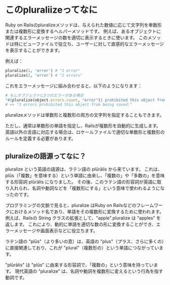 # このpluraliizeってなに

Ruby on Railsのpluralizeメソッドは、与えられた数値に応じて文字列を単数形または複数形に変換するヘルパーメソッドです。
例えば、あるオブジェクトに関連するエラーメッセージの数を適切に表示するときに使います。
このメソッドは特にビューファイルで役立ち、ユーザーに対して直感的なエラーメッセージを表示することができます。

例えば：

```ruby
pluralize(1, 'error') # "1 error"
pluralize(2, 'error') # "2 errors"
```

これをエラーメッセージに組み合わせると、以下のようになります：

```ruby
# もしオブジェクトに3つのエラーがある場合
"#{pluralize(object.errors.count, "error")} prohibited this object from being saved:"
# => "3 errors prohibited this object from being saved:"
```

pluralizeメソッドは単数形と複数形の両方の文字列を指定することもできます。

ただし、通常は単数形の単語を指定し、Railsが複数形を自動的に生成します。
英語以外の言語に対応する場合は、ロケールファイルで適切な単数形と複数形のルールを定義する必要があります。

## pluralizeの語源ってなに？

pluralize という英語の語源は、ラテン語の plūrālis から来ています。
これは、plūs（「複数」を意味する）という単語に由来し、「複数の」や「多数の」を意味する形容詞 plūrālis になりました。
その後、このラテン語の形容詞が英語に取り入れられ、名詞や動詞などを「複数形にする」という意味で使われるようになったのです。

プログラミングの文脈で見ると、pluralize はRuby on Railsなどのフレームワークにおけるメソッド名であり、単語をその複数形に変換するために使われます。
例えば、Railsの String クラスの拡張として、"apple".pluralize は "apples" を返します。
これにより、動的に単語を適切な数の形に変換することができ、エラーメッセージや画面表示などに役立ちます。

ラテン語の "plūs"（より多いの意）は、英語の "plus"（プラス、さらに多くの）に直接関連しており、これが "plural"（複数形の）という単語につながっています。

"plūrālis" は "plūs" に由来する形容詞で、「複数の」という意味を持っています。
現代英語の "pluralize" は、名詞や動詞を複数形に変えるという行為を指す動詞です。

